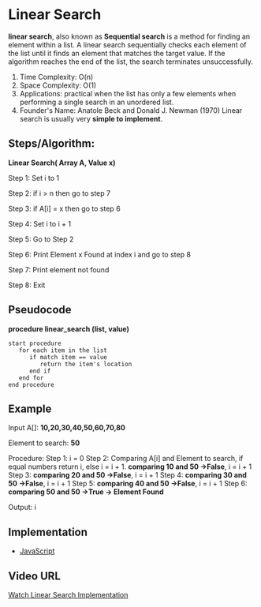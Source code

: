 # Linear Search

**linear search**, also known as **Sequential search** is a method for finding an element within a list. A linear search sequentially checks each element of the list until it finds an element that matches the target value. If the algorithm reaches the end of the list, the search terminates unsuccessfully.
1. Time Complexity: O(n)
2. Space Complexity: O(1)
3. Applications: practical when the list has only a few elements when performing a single search in an unordered list.
4. Founder's Name: Anatole Beck and Donald J. Newman (1970)
Linear search is usually very **simple to implement**.

## Steps/Algorithm: 
**Linear Search( Array A, Value x)**

Step 1: Set i to 1  

Step 2: if i > n then go to step 7  

Step 3: if A[i] = x then go to step 6  

Step 4: Set i to i + 1  

Step 5: Go to Step 2  

Step 6: Print Element x Found at index i and go to step 8  

Step 7: Print element not found  

Step 8: Exit

## Pseudocode

**procedure linear_search (list, value)**
```
start procedure
   for each item in the list
      if match item == value
         return the item's location
      end if
   end for
end procedure
```

## Example
Input A[]: **10,20,30,40,50,60,70,80**

Element to search: **50**

Procedure:
Step 1: i = 0
Step 2: Comparing A[i] and Element to search, if equal numbers return i, else i = i + 1.
        **comparing 10 and 50 ->False**, i = i + 1
Step 3: **comparing 20 and 50 ->False**, i = i + 1
Step 4: **comparing 30 and 50 ->False**, i = i + 1
Step 5: **comparing 40 and 50 ->False**, i = i + 1
Step 6: **comparing 50 and 50 ->True -> Element Found**

Output: i

## Implementation

- [JavaScript](../../../algorithms/JavaScript/src/searching/linear-search.js)


## Video URL

[Watch Linear Search Implementation](https://www.youtube.com/watch?v=4GPdGsB3OSc)

